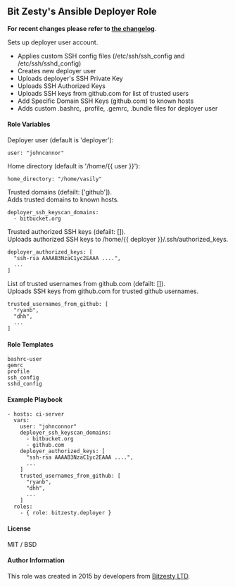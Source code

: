 ## Bit Zesty's Ansible Deployer Role

**For recent changes please refer to [the changelog](https://github.com/bitzesty/ansible_deployer/blob/master/CHANGELOG.md)**.

Sets up deployer user account.

* Applies custom SSH config files (/etc/ssh/ssh_config and /etc/ssh/sshd_config)
* Creates new deployer user
* Uploads deployer's SSH Private Key
* Uploads SSH Authorized Keys
* Uploads SSH keys from github.com for list of trusted users
* Add Specific Domain SSH Keys (github.com) to known hosts
* Adds custom .bashrc, .profile, .gemrc, .bundle files for deployer user

#### Role Variables

Deployer user (default is 'deployer'):
```
user: "johnconnor"
```

Home directory (default is '/home/{{ user }}'):
```
home_directory: "/home/vasily"
```

Trusted domains (defailt: ['github']).<br/>
Adds trusted domains to known hosts.
```
deployer_ssh_keyscan_domains:
  - bitbucket.org
```

Trusted authorized SSH keys (defailt: []).<br/>
Uploads authorized SSH keys to /home/{{ deployer }}/.ssh/authorized_keys.
```
deployer_authorized_keys: [
  "ssh-rsa AAAAB3NzaC1yc2EAAA ....",
  ...
]
```

List of trusted usernames from github.com (defailt: []).<br/>
Uploads SSH keys from github.com for trusted github usernames.
```
trusted_usernames_from_github: [
  "ryanb",
  "dhh",
  ...
]
```

#### Role Templates

```
bashrc-user
gemrc
profile
ssh_config
sshd_config
```

#### Example Playbook

```
- hosts: ci-server
  vars:
    user: "johnconnor"
    deployer_ssh_keyscan_domains:
      - bitbucket.org
      - github.com
    deployer_authorized_keys: [
      "ssh-rsa AAAAB3NzaC1yc2EAAA ....",
      ...
    ]
    trusted_usernames_from_github: [
      "ryanb",
      "dhh",
      ...
    ]
  roles:
    - { role: bitzesty.deployer }
```

#### License

MIT / BSD

#### Author Information

This role was created in 2015 by developers from [Bitzesty LTD](https://github.com/bitzesty).
